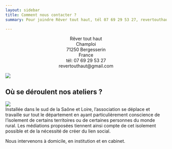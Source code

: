 ```yaml
---
layout: sidebar
title: Comment nous contacter ?
summary: Pour joindre Rêver tout haut, tél 07 69 29 53 27, revertouthaut@gmail.com

---
```

<div class="contact">
<p style="text-align: center">Rêver tout haut<br>
Champloi<br>    
71250 Bergesserin<br>
France<br>    
tél: 07 69 29 53 27<br>    
revertouthaut@gmail.com</p>
</div>
<div class="center-big-block"><img src="http://res.cloudinary.com/dnxcesebo/image/upload/r_15/v1527764491/bureau-val_pzj61u.jpg"/>
</div>

## Où se déroulent nos ateliers ?
<div class="all-across">
<img src="https://res.cloudinary.com/dnxcesebo/image/upload/v1568016261/art-th%C3%A9rapie-ext09_naygxk.jpg"></div>
Installée dans le sud de la Saône et Loire, l’association se déplace et travaille sur tout le département en ayant particulièrement conscience de l’isolement de certains territoires ou de certaines personnes du monde rural. Les médiations proposées tiennent ainsi compte de cet isolement possible et de la nécessité de créer du lien social.

Nous intervenons à domicile, en institution et en cabinet.